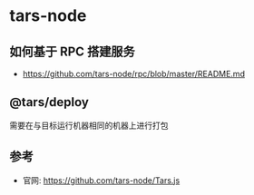 # tars-node

## 如何基于 RPC 搭建服务

- https://github.com/tars-node/rpc/blob/master/README.md

## @tars/deploy

需要在与目标运行机器相同的机器上进行打包


## 参考

- 官网: https://github.com/tars-node/Tars.js